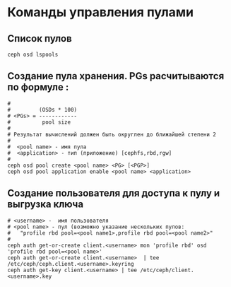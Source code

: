 # Команды управления пулами

## Список пулов
	ceph osd lspools

## Создание пула хранения. PGs расчитываются по формуле :
	#
	#         (OSDs * 100)
	# <PGs> = ------------
	#          pool size
	#
	# Результат вычислений должен быть округлен до ближайшей степени 2
	#
	#  <pool name> - имя пула
	#  <application> - тип (приложение) [cephfs,rbd,rgw]
	#
	ceph osd pool create <pool name> <PG> [<PGP>]
	ceph osd pool application enable <pool name> <application> 

## Создание пользователя для доступа к пулу и выгрузка ключа
	# <username> - 	имя пользователя
	# <pool name> - пул (возможно указание нескольких пулов:
	#   "profile rbd pool=<pool name1>,profile rbd pool=<pool name2>"
	#
	ceph auth get-or-create client.<username> mon 'profile rbd' osd 'profile rbd pool=<pool name>'
	ceph auth get-or-create client.<username>  | tee /etc/ceph/ceph.client.<username>.keyring
	ceph auth get-key client.<username> | tee /etc/ceph/client.<username>.key

